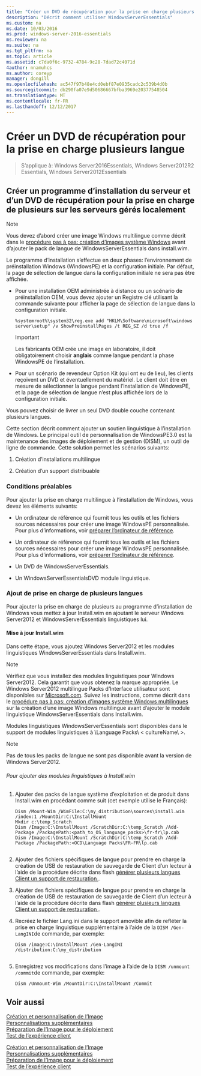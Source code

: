 ```yaml
---
title: "Créer un DVD de récupération pour la prise en charge plusieurs langue"
description: "Décrit comment utiliser WindowsServerEssentials"
ms.custom: na
ms.date: 10/03/2016
ms.prod: windows-server-2016-essentials
ms.reviewer: na
ms.suite: na
ms.tgt_pltfrm: na
ms.topic: article
ms.assetid: c7da0f6c-9732-4784-9c28-7dad72c4071d
4author: nnamuhcs
ms.author: coreyp
manager: dongill
ms.openlocfilehash: ac547f97b48e4cd0ebf87e0935cadc2c539b4d0b
ms.sourcegitcommit: db290fa07e9d50686667bfba3969e20377548504
ms.translationtype: MT
ms.contentlocale: fr-FR
ms.lasthandoff: 12/12/2017
---
```

# <a name="create-a-server-recovery-dvd-for-multi-language-support"></a>Créer un DVD de récupération pour la prise en charge plusieurs langue

>S’applique à: Windows Server2016Essentials, Windows Server2012R2 Essentials, Windows Server2012Essentials

##  <a name="BKMK_MLHeadedRecovery"></a>Créer un programme d’installation du serveur et d’un DVD de récupération pour la prise en charge de plusieurs sur les serveurs gérés localement  
  
> [!NOTE]
>  Vous devez d’abord créer une image Windows multilingue comme décrit dans le [procédure pas à pas: création d’images système Windows](https://technet.microsoft.com/library/jj126995) avant d’ajouter le pack de langue de WindowsServerEssentials dans install.wim.  
  
 Le programme d’installation s’effectue en deux phases: l’environnement de préinstallation Windows (WindowsPE) et la configuration initiale. Par défaut, la page de sélection de langue dans la configuration initiale ne sera pas être affichée.  
  
-   Pour une installation OEM administrée à distance ou un scénario de préinstallation OEM, vous devez ajouter un Registre clé utilisant la commande suivante pour afficher la page de sélection de langue dans la configuration initiale.  
  
    ```  
    %systemroot%\system32\reg.exe add "HKLM\Software\microsoft\windows server\setup" /v ShowPreinstallPages /t REG_SZ /d true /f  
    ```  
  
    > [!IMPORTANT]
    >  Les fabricants OEM crée une image en laboratoire, il doit obligatoirement choisir **anglais** comme langue pendant la phase WindowsPE de l’installation.  
  
-   Pour un scénario de revendeur Option Kit (qui ont eu de lieu), les clients reçoivent un DVD et éventuellement du matériel. Le client doit être en mesure de sélectionner la langue pendant l’installation de WindowsPE, et la page de sélection de langue n’est plus affichée lors de la configuration initiale.  
  
 Vous pouvez choisir de livrer un seul DVD double couche contenant plusieurs langues.  
  
 Cette section décrit comment ajouter un soutien linguistique à l’installation de Windows. Le principal outil de personnalisation de WindowsPE3.0 est la maintenance des images de déploiement et de gestion (DISM), un outil de ligne de commande. Cette solution permet les scénarios suivants:  
  
1.  Création d’installations multilingue  
  
2.  Création d’un support distribuable  
  
### <a name="prerequisites"></a>Conditions préalables  
 Pour ajouter la prise en charge multilingue à l’installation de Windows, vous devez les éléments suivants:  
  

-   Un ordinateur de référence qui fournit tous les outils et les fichiers sources nécessaires pour créer une image WindowsPE personnalisée. Pour plus d’informations, voir [préparer l’ordinateur de référence](Prepare-the-Technician-Computer.md).  

-   Un ordinateur de référence qui fournit tous les outils et les fichiers sources nécessaires pour créer une image WindowsPE personnalisée. Pour plus d’informations, voir [préparer l’ordinateur de référence](../install/Prepare-the-Technician-Computer.md).  

  
-   Un DVD de WindowsServerEssentials.  
  
-   Un WindowsServerEssentialsDVD module linguistique.  
  
###  <a name="BKMK_Steps"></a>Ajout de prise en charge de plusieurs langues  
 Pour ajouter la prise en charge de plusieurs au programme d’installation de Windows vous mettez à jour Install.wim en ajoutant le serveur Windows Server2012 et WindowsServerEssentials linguistiques lui.  
  
#### <a name="update-installwim"></a>Mise à jour Install.wim  
 Dans cette étape, vous ajoutez Windows Server2012 et les modules linguistiques WindowsServerEssentials dans Install.wim.  
  
> [!NOTE]
>  Vérifiez que vous installez des modules linguistiques pour Windows Server2012. Cela garantit que vous obtenez la marque appropriée. Le Windows Server2012 multilingue Packs d’Interface utilisateur sont disponibles sur [Microsoft.com](https://www.microsoft.com/OEM/en/installation/downloads/Pages/technical-downloads.aspx). Suivez les instructions, comme décrit dans le [procédure pas à pas: création d’images système Windows multilingues](https://technet.microsoft.com/library/jj126995.aspx) sur la création d’une image Windows multilingue avant d’ajouter le module linguistique WindowsServerEssentials dans Install.wim.  
>   
>  Modules linguistiques WindowsServerEssentials sont disponibles dans le support de modules linguistiques à \Language Packs\\ < cultureName\ >.  
  
> [!NOTE]
>  Pas de tous les packs de langue ne sont pas disponible avant la version de Windows Server2012.  
  
###### <a name="to-add-language-packs-to-installwim"></a>Pour ajouter des modules linguistiques à Install.wim  
  
1.  Ajouter des packs de langue système d’exploitation et de produit dans Install.wim en procédant comme suit (cet exemple utilise le Français):  
  
    ```  
    Dism /Mount-Wim /WimFile:C:\my_distribution\sources\install.wim /index:1 /MountDir:C:\InstallMount  
    Mkdir c:\temp_Scratch  
    Dism /Image:C:\InstallMount /ScratchDir:C:\temp_Scratch /Add-Package /PackagePath:<path_to_OS_language_packs>\fr-fr\lp.cab  
    Dism /Image:C:\InstallMount /ScratchDir:C:\temp_Scratch /Add-Package /PackagePath:<OCD\Language Packs\FR-FR\lp.cab  
  
    ```  
  

2.  Ajouter des fichiers spécifiques de langue pour prendre en charge la création de USB de restauration de sauvegarde de Client d’un lecteur à l’aide de la procédure décrite dans flash [générer plusieurs langues Client un support de restauration ](Build-Multi-Language-Client-Restore-Media.md).  

2.  Ajouter des fichiers spécifiques de langue pour prendre en charge la création de USB de restauration de sauvegarde de Client d’un lecteur à l’aide de la procédure décrite dans flash [générer plusieurs langues Client un support de restauration ](../install/Build-Multi-Language-Client-Restore-Media.md).  

  
3.  Recréez le fichier Lang.ini dans le support amovible afin de refléter la prise en charge linguistique supplémentaire à l’aide de la `DISM /Gen-LangINI`de commande, par exemple:  
  
    ```  
    Dism /image:C:\InstallMount /Gen-LangINI /distribution:C:\my_distribution  
  
    ```  
  
4.  Enregistrez vos modifications dans l’image à l’aide de la `DISM /unmount /commit`de commande, par exemple:  
  
    ```  
    Dism /Unmount-Wim /MountDir:C:\InstallMount /Commit  
    ```  
  
## <a name="see-also"></a>Voir aussi  

 [Création et personnalisation de l’Image](Creating-and-Customizing-the-Image.md)   
 [Personnalisations supplémentaires](Additional-Customizations.md)   
 [Préparation de l’Image pour le déploiement](Preparing-the-Image-for-Deployment.md)   
 [Test de l’expérience client](Testing-the-Customer-Experience.md)

 [Création et personnalisation de l’Image](../install/Creating-and-Customizing-the-Image.md)   
 [Personnalisations supplémentaires](../install/Additional-Customizations.md)   
 [Préparation de l’Image pour le déploiement](../install/Preparing-the-Image-for-Deployment.md)   
 [Test de l’expérience client](../install/Testing-the-Customer-Experience.md)

